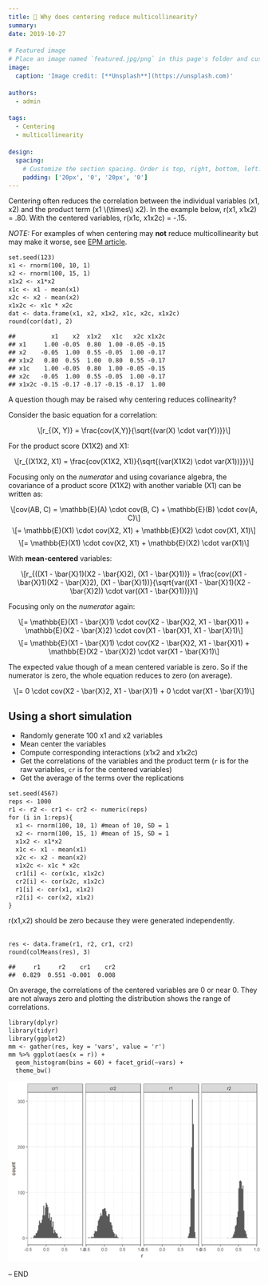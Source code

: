 ```yaml
---
title: 🎉 Why does centering reduce multicollinearity?
summary: 
date: 2019-10-27

# Featured image
# Place an image named `featured.jpg/png` in this page's folder and customize its options here.
image:
  caption: 'Image credit: [**Unsplash**](https://unsplash.com)'

authors:
  - admin

tags:
  - Centering
  - multicollinearity
  
design:
  spacing:
    # Customize the section spacing. Order is top, right, bottom, left.
    padding: ['20px', '0', '20px', '0']
---
```


<script src="/rmarkdown-libs/header-attrs/header-attrs.js"></script>


<p>Centering often reduces the correlation between the individual variables (x1, x2) and the product term (x1 <span class="math inline">\(\times\)</span> x2). In the example below, r(x1, x1x2) = .80. With the centered variables, r(x1c, x1x2c) = -.15.</p>
<p><em>NOTE:</em> For examples of when centering may <strong>not</strong> reduce multicollinearity but may make it worse, see <a href="https://pubmed.ncbi.nlm.nih.gov/31488914/">EPM article</a>.</p>
<pre class="r"><code>set.seed(123)
x1 &lt;- rnorm(100, 10, 1)
x2 &lt;- rnorm(100, 15, 1) 
x1x2 &lt;- x1*x2
x1c &lt;- x1 - mean(x1)
x2c &lt;- x2 - mean(x2)
x1x2c &lt;- x1c * x2c
dat &lt;- data.frame(x1, x2, x1x2, x1c, x2c, x1x2c)
round(cor(dat), 2)</code></pre>
<pre><code>##          x1    x2  x1x2   x1c   x2c x1x2c
## x1     1.00 -0.05  0.80  1.00 -0.05 -0.15
## x2    -0.05  1.00  0.55 -0.05  1.00 -0.17
## x1x2   0.80  0.55  1.00  0.80  0.55 -0.17
## x1c    1.00 -0.05  0.80  1.00 -0.05 -0.15
## x2c   -0.05  1.00  0.55 -0.05  1.00 -0.17
## x1x2c -0.15 -0.17 -0.17 -0.15 -0.17  1.00</code></pre>
<p>A question though may be raised why centering reduces collinearity?</p>
<p>Consider the basic equation for a correlation:</p>
<p><span class="math display">\[r_{(X, Y)} = \frac{cov(X,Y)}{\sqrt{(var(X) \cdot var(Y))}}\]</span></p>
<p>For the product score (X1X2) and X1:</p>
<p><span class="math display">\[r_{(X1X2, X1) = \frac{cov(X1X2, X1)}{\sqrt{(var(X1X2) \cdot var(X1))}}}\]</span></p>
<p>Focusing only on the <em>numerator</em> and using covariance algebra, the covariance of a product score (X1X2) with another variable (X1) can be written as:</p>
<p><span class="math display">\[cov(AB, C) = \mathbb{E}(A) \cdot cov(B, C) + \mathbb{E}(B) \cdot cov(A, C)\]</span>
<span class="math display">\[= \mathbb{E}(X1) \cdot cov(X2, X1) + \mathbb{E}(X2) \cdot cov(X1, X1)\]</span>
<span class="math display">\[= \mathbb{E}(X1) \cdot cov(X2, X1) + \mathbb{E}(X2) \cdot var(X1)\]</span></p>
<p>With <strong>mean-centered</strong> variables:</p>
<p><span class="math display">\[r_{((X1 - \bar{X}1)(X2 - \bar{X}2), (X1 - \bar{X}1))} = \frac{cov((X1 - \bar{X}1)(X2 - \bar{X}2), (X1 - \bar{X}1))}{\sqrt{var((X1 - \bar{X}1)(X2 - \bar{X}2)) \cdot var((X1 - \bar{X}1))}}\]</span></p>
<p>Focusing only on the <em>numerator</em> again:</p>
<p><span class="math display">\[= \mathbb{E}(X1 - \bar{X}1) \cdot cov(X2 - \bar{X}2, X1 - \bar{X}1) + \mathbb{E}(X2 - \bar{X}2) \cdot cov(X1 - \bar{X}1, X1 - \bar{X}1)\]</span>
<span class="math display">\[= \mathbb{E}(X1 - \bar{X}1)  \cdot cov(X2 - \bar{X}2, X1 - \bar{X}1) + \mathbb{E}(X2 - \bar{X}2)  \cdot var(X1 - \bar{X}1)\]</span></p>
<p>The expected value though of a mean centered variable is zero. So if the numerator is zero, the whole equation reduces to zero (on average).</p>
<p><span class="math display">\[= 0  \cdot cov(X2 - \bar{X}2, X1 - \bar{X}1) + 0 \cdot var(X1 - \bar{X}1)\]</span></p>
<div id="using-a-short-simulation" class="section level2">
<h2>Using a short simulation</h2>
<ul>
<li>Randomly generate 100 x1 and x2 variables</li>
<li>Mean center the variables</li>
<li>Compute corresponding interactions (x1x2 and x1x2c)</li>
<li>Get the correlations of the variables and the product term (<code>r</code> is for the raw variables, <code>cr</code> is for the centered variables)</li>
<li>Get the average of the terms over the replications</li>
</ul>
<pre class="r"><code>set.seed(4567)
reps &lt;- 1000
r1 &lt;- r2 &lt;- cr1 &lt;- cr2 &lt;- numeric(reps)
for (i in 1:reps){
  x1 &lt;- rnorm(100, 10, 1) #mean of 10, SD = 1
  x2 &lt;- rnorm(100, 15, 1) #mean of 15, SD = 1 
  x1x2 &lt;- x1*x2
  x1c &lt;- x1 - mean(x1)
  x2c &lt;- x2 - mean(x2)
  x1x2c &lt;- x1c * x2c
  cr1[i] &lt;- cor(x1c, x1x2c)
  cr2[i] &lt;- cor(x2c, x1x2c)
  r1[i] &lt;- cor(x1, x1x2)
  r2[i] &lt;- cor(x2, x1x2)
}
</code></pre>

r(x1,x2) should be zero because they were generated independently.
<pre class="r"><code>
res &lt;- data.frame(r1, r2, cr1, cr2)
round(colMeans(res), 3)</code></pre>
<pre><code>##     r1     r2    cr1    cr2 
##  0.829  0.551 -0.001  0.008</code></pre>
<p>On average, the correlations of the centered variables are 0 or near 0. They are not always zero and plotting the distribution shows the range of correlations.</p>
<pre class="r"><code>library(dplyr)
library(tidyr)
library(ggplot2)
mm &lt;- gather(res, key = &#39;vars&#39;, value = &#39;r&#39;)
mm %&gt;% ggplot(aes(x = r)) +
  geom_histogram(bins = 60) + facet_grid(~vars) +
  theme_bw()</code></pre>
<p><img src="unnamed-chunk-3-1.png" width="672" /></p>
<p>– END</p>
</div>
